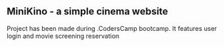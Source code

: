
## MiniKino - a simple cinema website

Project has been made during .CodersCamp bootcamp.
It features user login and movie screening reservation

